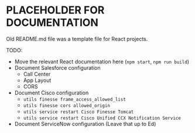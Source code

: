 # PLACEHOLDER FOR DOCUMENTATION

Old README.md file was a template file for React projects.

TODO:
- Move the relevant React documentation here (`npm start`, `npm run build`)
- Document Salesforce configuration
   - Call Center
   - App Layout
   - CORS
- Document Cisco configuration
   - `utils finesse frame_access_allowed_list`
   - `utils finesse cors allowed_origin`
   - `utils service restart Cisco Finesse Tomcat`
   - `utils service restart Cisco Unified CCX Notification Service`
- Document ServiceNow configuration (Leave that up to Ed)


